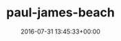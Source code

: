 ---
title:		"paul-james-beach"
mediatype:		"upload"
description:		"TBC"
date:		"2016-07-31 13:45:33+00:00"
album:		"people"
filename:		"paul-james-beach.md"
series:		""
cl_public_id:		"people/paul-james-beach"
cl_version:		1497005513
format:		"tiff"
bytes:		3076112
width:		1352
height:		1440
exposure_mode:		"Auto"
program:		"Aperture-priority AE"
aperture:		"11.0"
focal_length:		"16.0 mm"
iso:		"200"
shutter_speed:		"1/200"
metering:		"Multi-segment"
flash:		"Off, Did not fire"
white_balance:		"Custom"
colour_temp:		"4200"
has_crop:		"true"
orientation:		"Horizontal (normal)"
camera_model:		"NIKON D800"
lens_info:		"16mm f/2.8"
artist:		"No artist info"
x_resolution:		"300"
y_resolution:		"300"
---